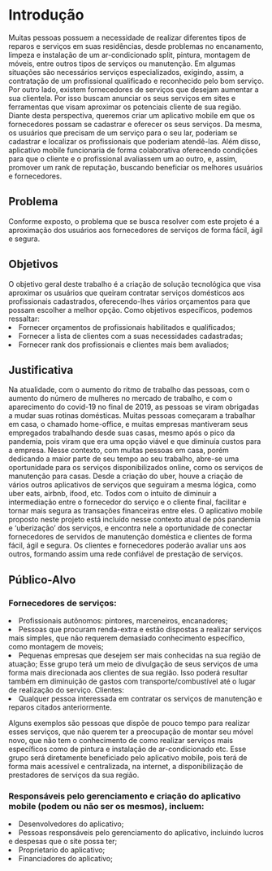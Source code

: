 <h1>Introdução</h1>
<p>Muitas pessoas possuem a necessidade de realizar diferentes tipos de reparos e serviços em suas residências, desde problemas no encanamento, limpeza e instalação de um ar-condicionado split, pintura, montagem de móveis, entre outros tipos de serviços ou manutenção. Em algumas situações são necessários serviços especializados, exigindo, assim, a contratação de um profissional qualificado e reconhecido pelo bom serviço. Por outro lado, existem fornecedores de serviços que desejam aumentar a sua clientela. Por isso buscam anunciar os seus serviços em sites e ferramentas que visam aproximar os potenciais cliente de sua região. Diante desta perspectiva, queremos criar um aplicativo mobile em que os fornecedores possam se cadastrar e oferecer os seus serviços. Da mesma, os usuários que precisam de um serviço para o seu lar, poderiam se cadastrar e localizar os profissionais que poderiam atendê-las. Além disso, aplicativo mobile funcionaria de forma colaborativa oferecendo condições para que o cliente e o profissional avaliassem um ao outro, e, assim, promover um rank de reputação, buscando beneficiar os melhores usuários e fornecedores.</p>
<h2>Problema</h2>
<p>Conforme exposto, o problema que se busca resolver com este projeto é a aproximação dos usuários aos fornecedores de serviços de forma fácil, ágil e segura.</p>
<h2>Objetivos</h2>
O objetivo geral deste trabalho é a criação de solução tecnológica que visa aproximar os usuários que queiram contratar serviços domésticos aos profissionais cadastrados, oferecendo-lhes vários orçamentos para que possam escolher a melhor opção.
Como objetivos específicos, podemos ressaltar:
<li>Fornecer orçamentos de profissionais habilitados e qualificados;</li>
<li>Fornecer a lista de clientes com a suas necessidades cadastradas;</li>
<li>Fornecer rank dos profissionais e clientes mais bem avaliados;</li>



<h2>Justificativa</h2>
<p>Na atualidade, com o aumento do ritmo de trabalho das pessoas, com o aumento do número de mulheres no mercado de trabalho, e com o aparecimento do covid-19 no final de 2019, as pessoas se viram obrigadas a mudar suas rotinas domésticas. Muitas pessoas começaram a trabalhar em casa, o chamado home-office, e muitas empresas mantiveram seus empregados trabalhando desde suas casas, mesmo após o pico da pandemia, pois viram que era uma opção viável e que diminuía custos para a empresa. Nesse contexto, com muitas pessoas em casa, porém dedicando a maior parte de seu tempo ao seu trabalho, abre-se uma oportunidade para os serviços disponibilizados online, como os serviços de manutenção para casas. Desde a criação do uber, houve a criação de vários outros aplicativos de serviços que seguiram a mesma lógica, como uber eats, airbnb, ifood, etc. Todos com o intuito de diminuir a intermediação entre o fornecedor do serviço e o cliente final, facilitar e tornar mais segura as transações financeiras entre eles. O aplicativo mobile proposto neste projeto está incluído nesse contexto atual de pós pandemia e ‘uberização’ dos serviços, e encontra nele a oportunidade de conectar fornecedores de servidos de manutenção doméstica e clientes de forma fácil, ágil e segura. Os clientes e fornecedores poderão avaliar uns aos outros, formando assim uma rede confiável de prestação de serviços.</p>
<h2>Público-Alvo</h2>
<h3>Fornecedores de serviços:</h3>
<li>Profissionais autônomos: pintores, marceneiros, encanadores;</li>
<li>Pessoas que procuram renda-extra e estão dispostas a realizar serviços mais simples, que não requerem demasiado conhecimento específico, como montagem de moveis;</li>
<li>Pequenas empresas que desejem ser mais conhecidas na sua região de atuação; Esse grupo terá um meio de divulgação de seus serviços de uma forma mais direcionada aos clientes de sua região. Isso poderá resultar também em diminuição de gastos com transporte/combustível até o lugar de realização do serviço.
Clientes:</li>
<li>Qualquer pessoa interessada em contratar os serviços de manutenção e reparos citados anteriormente.</li>

<p>Alguns exemplos são pessoas que dispõe de pouco tempo para realizar esses serviços, que não querem ter a preocupação de montar seu móvel novo, que não tem o conhecimento de como realizar serviços mais específicos como de pintura e instalação de ar-condicionado etc. Esse grupo será diretamente beneficiado pelo aplicativo mobile, pois terá de forma mais acessível e centralizada, na internet, a disponibilização de prestadores de serviços da sua região.</p>
<h3>Responsáveis pelo gerenciamento e criação do aplicativo mobile (podem ou não ser os mesmos), incluem:</h3>
<li>Desenvolvedores do aplicativo;</li>
<li>Pessoas responsáveis pelo gerenciamento do aplicativo, incluindo lucros e despesas que o site possa ter;</li>
<li>Proprietario do aplicativo;</li>
<li>Financiadores do aplicativo;</li>


